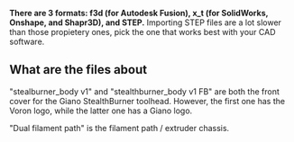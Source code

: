 **There are 3 formats: f3d (for Autodesk Fusion), x_t (for SolidWorks, Onshape, and Shapr3D), and STEP.** 
Importing STEP files are a lot slower than those propietery ones, pick the one that works best with your CAD software.

## What are the files about
"stealburner_body v1" and "stealthburner_body v1 FB" are both the front cover for the Giano StealthBurner toolhead. However, the first one has the Voron logo, while the latter one has a Giano logo.

"Dual filament path" is the filament path / extruder chassis.
